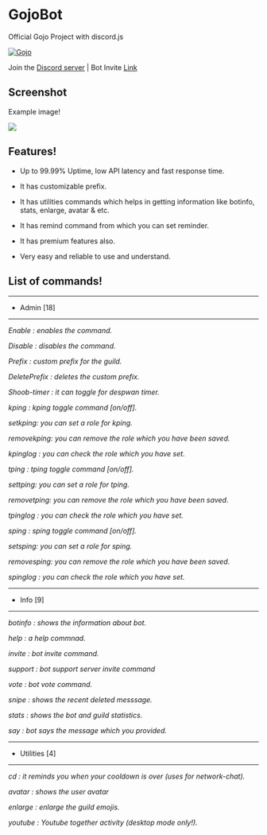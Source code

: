 # GojoBot
Official Gojo Project with discord.js

<a href="https://top.gg/bot/868769763055263764">
  <img src="https://top.gg/api/widget/868769763055263764.svg" alt="Gojo" />
  </a>
  
Join the [Discord server](https://discord.gg/qh94SmhNnt) | Bot Invite [Link](https://discord.com/oauth2/authorize?client_id=868769763055263764&permissions=519232&scope=bot)

## __Screenshot__

Example image!

<img src="https://cdn.discordapp.com/attachments/823570955020009536/872440312268742717/Screenshot_2021-08-04_165053.png" />

## __Features!__

- Up to 99.99% Uptime, low API latency and fast response time.

- It has customizable prefix.

- It has utilities commands which helps in getting information like botinfo, stats, enlarge, avatar & etc.

- It has remind command from which you can set reminder.

- It has premium features also.

- Very easy and reliable to use and understand.
  
## List of commands!

****
 - Admin [18]
****
*Enable : enables the command.*

*Disable : disables the command.*

*Prefix : custom prefix for the guild.*

*DeletePrefix : deletes the custom prefix.*

*Shoob-timer : it can toggle for despwan timer.*

*kping : kping toggle command [on/off].*

*setkping: you can set a role for kping.*

*removekping: you can remove the role which you have been saved.*

*kpinglog : you can check the role which you have set.*

*tping : tping toggle command [on/off].*

*settping: you can set a role for tping.*

*removetping: you can remove the role which you have been saved.*

*tpinglog : you can check the role which you have set.*

*sping : sping toggle command [on/off].*

*setsping: you can set a role for sping.*

*removesping: you can remove the role which you have been saved.*

*spinglog : you can check the role which you have set.*

****
 - Info [9]
****
*botinfo : shows the information about bot.*

*help : a help commnad.*

*invite : bot invite command.*

*support : bot support server invite command*

*vote : bot vote command.*

*snipe : shows the recent deleted messsage.*

*stats : shows the bot and guild statistics.*

*say : bot says the message which you provided.*

****
 - Utilities [4]
****
*cd : it reminds you when your cooldown is over (uses for network-chat).*

*avatar : shows the user avatar*

*enlarge : enlarge the guild emojis.*

*youtube : Youtube together activity (desktop mode only!).*
